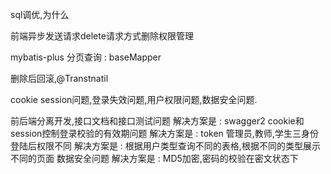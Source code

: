 sql调优,为什么

前端异步发送请求delete请求方式删除权限管理

mybatis-plus 分页查询  : baseMapper


删除后回滚,@Transtnatil


cookie session问题,登录失效问题,用户权限问题,数据安全问题.



前后端分离开发,接口文档和接口测试问题          解决方案是 : swagger2
cookie和session控制登录校验的有效期问题      解决方案是 : token
管理员,教师,学生三身份登陆后权限不同            解决方案是 : 根据用户类型查询不同的表格,根据不同的类型展示不同的页面
数据安全问题			    解决方案是 : MD5加密,密码的校验在密文状态下